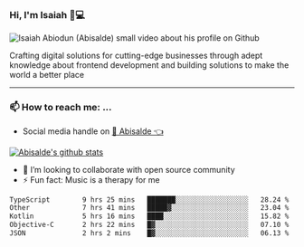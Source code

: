### Hi, I'm Isaiah 🌻💻

<img src="https://res.cloudinary.com/abisalde/image/upload/c_scale,h_311,w_816/v1616039512/Abisalde_github.gif" alt="Isaiah Abiodun (Abisalde) small video about his profile on Github">

Crafting digital solutions for cutting-edge businesses through adept knowledge about frontend development and building solutions to make the world a better place
<hr>

### 📫 How to reach me: ...
- Social media handle on <a href="https://twitter.com/abisalde">🔔  Abisalde   👈</a>


[![Abisalde's github stats](https://github-readme-stats.vercel.app/api?username=abisalde)](https://github.com/abisalde/github-readme-stats)

- 👯 I’m looking to collaborate with open source community
- ⚡ Fun fact: Music is a therapy for me


<!--
**abisalde/Abisalde** is a ✨ _special_ ✨ repository because its `README.md` (this file) appears on your GitHub profile.

Here are some ideas to get you started:


- 👯 I’m looking to collaborate with open source community
- 🤔 I’m looking for help with ...
- 💬 Ask me about ...
- 📫 How to reach me: ...
- 😄 Pronouns: ...
- ⚡ Fun fact: ...
-->

<!--START_SECTION:waka-->

```txt
TypeScript        9 hrs 25 mins   ███████░░░░░░░░░░░░░░░░░░   28.24 %
Other             7 hrs 41 mins   █████▓░░░░░░░░░░░░░░░░░░░   23.04 %
Kotlin            5 hrs 16 mins   ████░░░░░░░░░░░░░░░░░░░░░   15.82 %
Objective-C       2 hrs 22 mins   █▓░░░░░░░░░░░░░░░░░░░░░░░   07.10 %
JSON              2 hrs 2 mins    █▓░░░░░░░░░░░░░░░░░░░░░░░   06.13 %
```

<!--END_SECTION:waka-->


